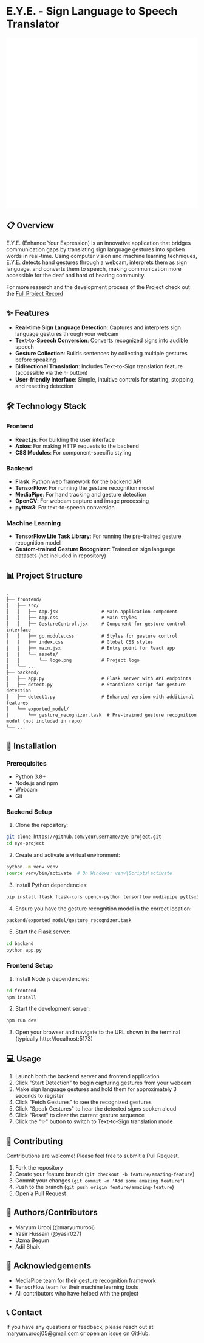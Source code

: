 # E.Y.E. - Sign Language to Speech Translator

![E.Y.E. Logo](./frontend/src/assets/logo.png)

## 📋 Overview

E.Y.E. (Enhance Your Expression) is an innovative application that bridges communication gaps by translating sign language gestures into spoken words in real-time. Using computer vision and machine learning techniques, E.Y.E. detects hand gestures through a webcam, interprets them as sign language, and converts them to speech, making communication more accessible for the deaf and hard of hearing community.

For more reaserch and the development process of the Project check out the [Full Project Record](https://drive.google.com/file/d/1SFiMA4SoUI1WnnceDkAgWKuQuiZoDUmi/view?usp=drive_link)
## ✨ Features

- **Real-time Sign Language Detection**: Captures and interprets sign language gestures through your webcam
- **Text-to-Speech Conversion**: Converts recognized signs into audible speech
- **Gesture Collection**: Builds sentences by collecting multiple gestures before speaking
- **Bidirectional Translation**: Includes Text-to-Sign translation feature (accessible via the ✨ button)
- **User-friendly Interface**: Simple, intuitive controls for starting, stopping, and resetting detection

## 🛠️ Technology Stack

### Frontend
- **React.js**: For building the user interface
- **Axios**: For making HTTP requests to the backend
- **CSS Modules**: For component-specific styling

### Backend
- **Flask**: Python web framework for the backend API
- **TensorFlow**: For running the gesture recognition model
- **MediaPipe**: For hand tracking and gesture detection
- **OpenCV**: For webcam capture and image processing
- **pyttsx3**: For text-to-speech conversion

### Machine Learning
- **TensorFlow Lite Task Library**: For running the pre-trained gesture recognition model
- **Custom-trained Gesture Recognizer**: Trained on sign language datasets (not included in repository)

## 📊 Project Structure

```
.
├── frontend/
│   ├── src/
│   │   ├── App.jsx                # Main application component
│   │   ├── App.css                # Main styles
│   │   ├── GestureControl.jsx     # Component for gesture control interface
│   │   ├── gc.module.css          # Styles for gesture control
│   │   ├── index.css              # Global CSS styles
│   │   ├── main.jsx               # Entry point for React app
│   │   └── assets/
│   │       └── logo.png           # Project logo
│   └── ...
├── backend/
│   ├── app.py                     # Flask server with API endpoints
│   ├── detect.py                  # Standalone script for gesture detection
│   ├── detect1.py                 # Enhanced version with additional features
│   └── exported_model/
│       └── gesture_recognizer.task  # Pre-trained gesture recognition model (not included in repo)
└── ...
```

## 🚀 Installation

### Prerequisites
- Python 3.8+
- Node.js and npm
- Webcam
- Git

### Backend Setup
1. Clone the repository:
```bash
git clone https://github.com/yourusername/eye-project.git
cd eye-project
```

2. Create and activate a virtual environment:
```bash
python -m venv venv
source venv/bin/activate  # On Windows: venv\Scripts\activate
```

3. Install Python dependencies:
```bash
pip install flask flask-cors opencv-python tensorflow mediapipe pyttsx3
```

4. Ensure you have the gesture recognition model in the correct location:
```
backend/exported_model/gesture_recognizer.task
```

5. Start the Flask server:
```bash
cd backend
python app.py
```

### Frontend Setup
1. Install Node.js dependencies:
```bash
cd frontend
npm install
```

2. Start the development server:
```bash
npm run dev
```

3. Open your browser and navigate to the URL shown in the terminal (typically http://localhost:5173)

## 💻 Usage

1. Launch both the backend server and frontend application
2. Click "Start Detection" to begin capturing gestures from your webcam
3. Make sign language gestures and hold them for approximately 3 seconds to register
4. Click "Fetch Gestures" to see the recognized gestures
5. Click "Speak Gestures" to hear the detected signs spoken aloud
6. Click "Reset" to clear the current gesture sequence
7. Click the "✨" button to switch to Text-to-Sign translation mode

## 🤝 Contributing

Contributions are welcome! Please feel free to submit a Pull Request.

1. Fork the repository
2. Create your feature branch (`git checkout -b feature/amazing-feature`)
3. Commit your changes (`git commit -m 'Add some amazing feature'`)
4. Push to the branch (`git push origin feature/amazing-feature`)
5. Open a Pull Request

## 👥 Authors/Contributors

- Maryum Urooj (@maryumurooj)
- Yasir Hussain (@yasir027)
- Uzma Begum
- Adil Shaik

## 🙏 Acknowledgements

- MediaPipe team for their gesture recognition framework
- TensorFlow team for their machine learning tools
- All contributors who have helped with the project

## 📞 Contact

If you have any questions or feedback, please reach out at maryum.urooj05@gmail.com or open an issue on GitHub.
